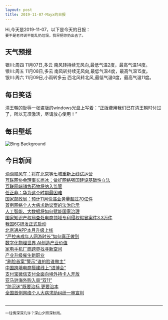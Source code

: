 ```yaml
---
layout: post
title: 2019-11-07-Mayx的日报
---
```


Hi,今天是2019-11-07，以下是今天的日报：<br><small>
要不是老师说不能乱扔垃圾，我早把你扔出去了。</small><!--more-->
## 天气预报
银川:周四 11月07日,多云 南风转持续无风向,最低气温2度，最高气温14度。<br>银川:周五 11月08日,多云 南风转持续无风向,最低气温4度，最高气温15度。<br>银川:周六 11月09日,小雨转多云 西北风转北风,最低气温0度，最高气温11度。
## 每日笑话
清王朝的耻辱一张盗版的windows光盘上写着：“正版费用我们已在清王朝时付过了，所以无须激活，尽请放心使用！”
## 每日壁纸
![Bing Background](https://cn.bing.com/th?id=OHR.CrocusSativus_EN-US7229387698_1920x1080.jpg&rf=LaDigue_1920x1080.jpg&pid=hp "Saffron crocus flowers in Spain (© Juan-Carlos Munoz/Minden Pictures)")
## 今日新闻

[滴滴顺风车：将在北京等七城重新上线试运营](http://it.people.com.cn/n1/2019/1107/c1009-31442925.html)   
[互联网协会理事长尚冰：做好网络强国建设基础性立法](http://it.people.com.cn/n1/2019/1107/c1009-31441939.html)   
[互联网端销售药物将纳入监管](http://it.people.com.cn/n1/2019/1107/c1009-31442170.html)   
[任正非：华为这个时期最困难](http://it.people.com.cn/n1/2019/1107/c1009-31442153.html)   
[国家邮政局：预计11月快递业务量超过70亿件](http://it.people.com.cn/n1/2019/1107/c1009-31442180.html)   
[首例网络个人大病求助讼案的法治启示](http://it.people.com.cn/n1/2019/1107/c1009-31442048.html)   
[人工智能、大数据将如何赋能国家治理](http://it.people.com.cn/n1/2019/1107/c1009-31442141.html)   
[国家知识产权局查处电商领域专利侵权假冒案件3.3万件](http://it.people.com.cn/n1/2019/1107/c1009-31442094.html)   
[我国6G研发正式启动](http://it.people.com.cn/n1/2019/1107/c1009-31442125.html)   
[北京通APP本月升级上线](http://it.people.com.cn/n1/2019/1107/c1009-31442018.html)   
[“严控未成年人网游时长”如何真正做到](http://it.people.com.cn/n1/2019/1107/c1009-31442039.html)   
[数字化物理世界 AI创造产业价值](http://it.people.com.cn/n1/2019/1107/c1009-31441993.html)   
[家电手机厂商跨界找寻新空间](http://it.people.com.cn/n1/2019/1107/c1009-31442270.html)   
[产业升级催生新职业](http://it.people.com.cn/n1/2019/1107/c1009-31442223.html)   
[“刷脸首案”警示“谁的脸谁做主”](http://it.people.com.cn/n1/2019/1107/c1009-31442253.html)   
[中国跨境电商搭建线上“进博会”](http://it.people.com.cn/n1/2019/1107/c1009-31442185.html)   
[支付宝微信支付全面向境外持卡人开放](http://it.people.com.cn/n1/2019/1107/c1009-31442192.html)   
[亚马逊海外购入局“双11”](http://it.people.com.cn/n1/2019/1107/c1009-31442084.html)   
[“防沉迷”既要治标 更要治本](http://it.people.com.cn/n1/2019/1107/c1009-31442080.html)   
[全国首例网络个人大病求助纠纷一审宣判](http://it.people.com.cn/n1/2019/1107/c1009-31441957.html)   
<br />

***

<small>一往情深深几许？深山夕照深秋雨。</small>
